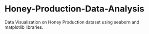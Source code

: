 # Honey-Production-Data-Analysis
Data Visualization on Honey Production dataset using seaborn and matplotlib libraries.
